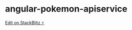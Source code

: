 # angular-pokemon-apiservice

[Edit on StackBlitz ⚡️](https://stackblitz.com/edit/angular-pokemon-apiservice)